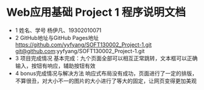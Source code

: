 # Web应用基础 Project 1 程序说明文档
* 1 姓名、学号
杨伊凡、19302010071
* 2 GitHub地址与GitHub Pages地址
https://github.com/yyfyang/SOFT130002_Project-1.git
git@github.com:yyfyang/SOFT130002_Project-1.git
* 3 项目完成情况
基本完成：九个页面全部可以相互正常跳转，文本框可以正确输入，按钮有响应，辅助按钮有效
* 4 bonus完成情况与解决方法
响应式布局没有成功，页面进行了一定的排版，不算很丑，对大小不一的图片的大小进行了等大的固定，让网页变得更加美观
